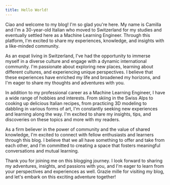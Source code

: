 ```yaml
---
title: Hello World!
---
```


Ciao and welcome to my blog! I'm so glad you're here. My name is Camilla and I'm a 30-year-old Italian who moved to Switzerland for my studies and eventually settled here as a Machine Learning Engineer. Through this platform, I'm excited to share my experiences, knowledge, and insights with a like-minded community.

As an expat living in Switzerland, I've had the opportunity to immerse myself in a diverse culture and engage with a dynamic international community. I'm passionate about exploring new places, learning about different cultures, and experiencing unique perspectives. I believe that these experiences have enriched my life and broadened my horizons, and I'm eager to share my thoughts and adventures with you.

In addition to my professional career as a Machine Learning Engineer, I have a wide range of hobbies and interests. From skiing in the Swiss Alps to cooking up delicious Italian recipes, from practicing 3D modeling to dabbling in various forms of art, I'm constantly seeking new experiences and learning along the way. I'm excited to share my insights, tips, and discoveries on these topics and more with my readers.

As a firm believer in the power of community and the value of shared knowledge, I'm excited to connect with fellow enthusiasts and learners through this blog. I believe that we all have something to offer and take from each other, and I'm committed to creating a space that fosters meaningful conversations and mutual learning.

Thank you for joining me on this blogging journey. I look forward to sharing my adventures, insights, and passions with you, and I'm eager to learn from your perspectives and experiences as well. Grazie mille for visiting my blog, and let's embark on this exciting adventure together!
